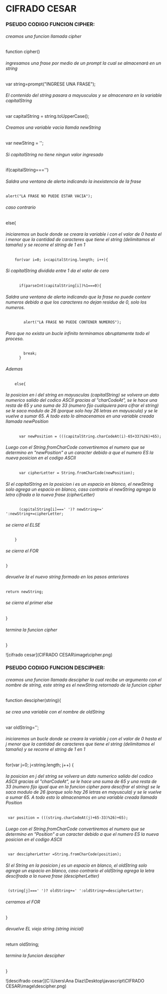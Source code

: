 # CIFRADO CESAR

### PSEUDO CODIGO FUNCION CIPHER:
###### creamos una funcion llamada cipher
function cipher()
###### ingresamos una frase por medio de un prompt la cual se almacenará en un string
  var string=prompt("INGRESE UNA FRASE");
###### El contenido del string pasara a mayusculas y se almacenara en la variable capitalString  
  var capitalString = string.toUpperCase();
###### Creamos una variable vacia llamda newString
  var newString = '';
###### Si capitalString no tiene ningun valor ingresado
  if(capitalString==='')
###### Saldra una ventana de alerta indicando la inexistencia de la frase
    alert("LA FRASE NO PUEDE ESTAR VACIA");
###### caso contrario
  else{
###### iniciaremos un bucle donde se creara la variable i con el valor de 0 hasta el i menor que la cantidad de caracteres que tiene el string (delimitamos el tamaño) y se recorre el string de 1 en 1
        for(var i=0; i<capitalString.length; i++){
###### Si capitalString dividida entre 1 da el valor de cero
          if(parseInt(capitalString[i])%1===0){
###### Saldra una ventana de alerta indicando que la frase no puede contenr numeros debido a que los caracteres no dejan residuo de 0, solo los numeros.
            alert("LA FRASE NO PUEDE CONTENER NUMEROS");
###### Para que no exista un bucle infinito terminamos abruptamente todo el proceso.
            break;
          }
###### Ademas
        else{
###### la posicion en i del string en mayusculas (capitalString) se volvera un dato numerico salido del codico ASCII gracias al "charCodeAt", se le hace una resta de 65 y una suma de 33 (numero fijo cualquiera para cifrar el string) se le saca modulo de 26 (porque solo hay 26 letras en mayuscula) y se le vuelve a sumar 65. A todo esto lo almacenamos en una variable creada llamada newPosition
          var newPosition = (((capitalString.charCodeAt(i)-65+33)%26)+65);
###### Luego con el String.fromCharCode convertiremos el numero que se determino en "newPosition" a un caracter debido a que el numero ES la nueva posicion en el codigo ASCII
          var cipherLetter = String.fromCharCode(newPosition);
###### SI el capitalString en la posicion i es un espacio en blanco, el newString solo agrega un espacio en blanco, caso contrario el newString agrega la letra cifrada a la nueva frase (cipherLetter)
          (capitalString[i]===' ')? newString+=' ':newString+=cipherLetter;
###### se cierra el ELSE
        }
###### se cierra el FOR
    }
###### devuelve la el nuevo string formado en los pasos anteriores
    return newString;
###### se cierra el primer else
  }
###### termina la funcion cipher
}

![cifrado cesar](CIFRADO CESAR\image\cipher.png)

### PSEUDO CODIGO FUNCION DESCIPHER:

###### creamos una funcion llamada descipher la cual recibe un argumento con el nombre de string, este string es el newString retornado de la funcion cipher
function descipher(string){
###### se crea una variable con el nombre de oldString
   var oldString='';
###### iniciaremos un bucle donde se creara la variable j con el valor de 0 hasta el j menor que la cantidad de caracteres que tiene el string (delimitamos el tamaño) y se recorre el string de 1 en 1
   for(var j=0; j<string.length; j++)
   {
###### la posicion en j del string se volvera un dato numerico salido del codico ASCII gracias al "charCodeAt", se le hace una suma de 65 y una resta de 33 (numero fijo igual que en la funcion cipher para descifrar el string) se le saca modulo de 26 (porque solo hay 26 letras en mayuscula) y se le vuelve a sumar 65. A todo esto lo almacenamos en una variable creada llamada Position
     var position = (((string.charCodeAt(j)+65-33)%26)+65);
###### Luego con el String.fromCharCode convertiremos el numero que se determino en "Position" a un caracter debido a que el numero ES la nueva posicion en el codigo ASCII
     var descipherLetter =String.fromCharCode(position);
###### SI el String en la posicion j es un espacio en blanco, el oldString solo agrega un espacio en blanco, caso contrario el oldString agrega la letra descifrada a la nueva frase (descipherLetter)
     (string[j]===' ')? oldString+=' ':oldString+=descipherLetter;
###### cerramos el FOR
   }
###### devuelve EL viejo string (string inicial)
   return oldString;
###### termina la funcion descipher
}

![descifrado cesar](C:\Users\Ana Diaz\Desktop\javascript\CIFRADO CESAR\image\descipher.png)
